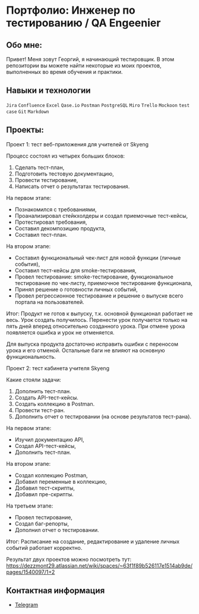 # Портфолио: Инженер по тестированию / QA Engeenier
## Обо мне:
Привет! Меня зовут Георгий, я начинающий тестировщик.
В этом репозитории вы можете найти некоторые из моих проектов, выполненных во время обучения и практики.

## Навыки и технологии
``Jira``  ``Confluence``  ``Excel``  ``Qase.io``  ``Postman``  ``PostgreSQL``  ``Miro``  ``Trello``  ``Mockoon``  ``test case``  ``Git`` ``Markdown`` 

## Проекты:
Проект 1: тест веб-приложения для учителей от Skyeng

Процесс состоял из четырех больших блоков:
1. Сделать тест-план,
2. Подготовить тестовую документацию,
3. Провести тестирование,
4. Написать отчет о результатах тестирования.

На первом этапе:
- Познакомился с требованиями,
- Проанализировал стейкхолдеры и создал приемочные тест-кейсы,
- Протестировал требования,
- Составил декомпозицию продукта,
- Составил тест-план.

На втором этапе:
- Составил функциональный чек-лист для новой функции (личные события),
- Составил тест-кейсы для smoke-тестирования,
- Провел тестирование: smoke-тестирование, функциональное тестирование по чек-листу, приемочное тестирование функционала,
- Принял решение о готовности личных событий,
- Провел регрессионное тестирование и решение о выпуске всего портала на пользователей.

Итог: Продукт не готов к выпуску, т.к. основной функционал работает не весь. Урок создать получилось. Перенести урок получается только на пять дней вперед относительно созданного урока. При отмене урока появляется ошибка и урок не отменяется.

Для выпуска продукта достаточно исправить ошибки с переносом урока и его отменой. Остальные баги не влияют на основную функциональность.

Проект 2: тест кабинета учителя Skyeng

Какие стояли задачи:
1. Дополнить тест-план.
2. Создать API-тест-кейсы.
3. Создать коллекцию в Postman.
4. Провести тест-ран.
5. Дополнить отчет о тестировании (на основе результатов тест-рана).

На первом этапе:
- Изучил документацию API,
- Создал API-тест-кейсы,
- Дополнить тест-план.

На втором этапе:
- Создал коллекцию Postman,
- Добавил переменные в коллекцию,
- Добавил тест-скрипты,
- Добавил пре-скрипты.

На третьем этапе:
- Провел тестирование,
- Создал баг-репорты,
- Дополнил отчет о тестировании.

Итог: Расписание на создание, редактирование и удаление личных событий работает корректно.

Результат двух проектов можно посмотреть тут: https://dezzmont29.atlassian.net/wiki/spaces/~63f1f89b526117e1514ab9de/pages/1540097/1+2

## Контактная информация
- [Telegram](https://t.me/dezzmont29)
